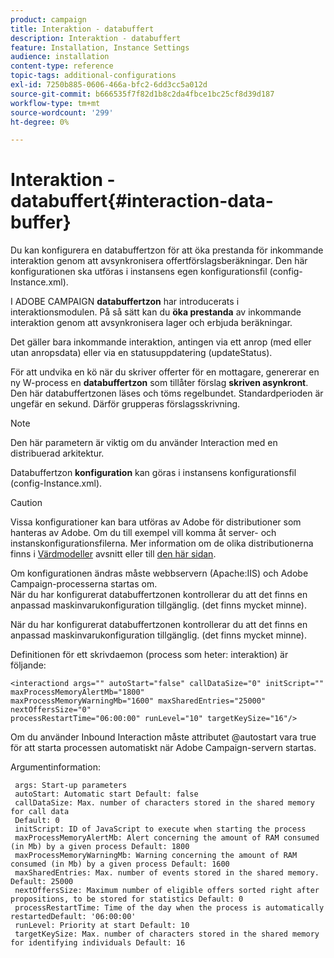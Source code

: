 ```yaml
---
product: campaign
title: Interaktion - databuffert
description: Interaktion - databuffert
feature: Installation, Instance Settings
audience: installation
content-type: reference
topic-tags: additional-configurations
exl-id: 7250b885-0606-466a-bfc2-6dd3cc5a012d
source-git-commit: b666535f7f82d1b8c2da4fbce1bc25cf8d39d187
workflow-type: tm+mt
source-wordcount: '299'
ht-degree: 0%

---
```


# Interaktion - databuffert{#interaction-data-buffer}



Du kan konfigurera en databuffertzon för att öka prestanda för inkommande interaktion genom att avsynkronisera offertförslagsberäkningar. Den här konfigurationen ska utföras i instansens egen konfigurationsfil (config-Instance.xml).

I ADOBE CAMPAIGN **databuffertzon** har introducerats i interaktionsmodulen. På så sätt kan du **öka prestanda** av inkommande interaktion genom att avsynkronisera lager och erbjuda beräkningar.

Det gäller bara inkommande interaktion, antingen via ett anrop (med eller utan anropsdata) eller via en statusuppdatering (updateStatus).

För att undvika en kö när du skriver offerter för en mottagare, genererar en ny W-process en **databuffertzon** som tillåter förslag **skriven asynkront**. Den här databuffertzonen läses och töms regelbundet. Standardperioden är ungefär en sekund. Därför grupperas förslagsskrivning.

>[!NOTE]
>
>Den här parametern är viktig om du använder Interaction med en distribuerad arkitektur.

Databuffertzon **konfiguration** kan göras i instansens konfigurationsfil (config-Instance.xml).

>[!CAUTION]
>
>Vissa konfigurationer kan bara utföras av Adobe för distributioner som hanteras av Adobe. Om du till exempel vill komma åt server- och instanskonfigurationsfilerna. Mer information om de olika distributionerna finns i [Värdmodeller](../../installation/using/hosting-models.md) avsnitt eller till [den här sidan](../../installation/using/capability-matrix.md).
>
>Om konfigurationen ändras måste webbservern (Apache:IIS) och Adobe Campaign-processerna startas om.\
>När du har konfigurerat databuffertzonen kontrollerar du att det finns en anpassad maskinvarukonfiguration tillgänglig. (det finns mycket minne).


När du har konfigurerat databuffertzonen kontrollerar du att det finns en anpassad maskinvarukonfiguration tillgänglig. (det finns mycket minne).

Definitionen för ett skrivdaemon (process som heter: interaktion) är följande:

```
<interactiond args="" autoStart="false" callDataSize="0" initScript="" maxProcessMemoryAlertMb="1800"
maxProcessMemoryWarningMb="1600" maxSharedEntries="25000" nextOffersSize="0"
processRestartTime="06:00:00" runLevel="10" targetKeySize="16"/>
```

Om du använder Inbound Interaction måste attributet @autostart vara true för att starta processen automatiskt när Adobe Campaign-servern startas.

Argumentinformation:

```
 args: Start-up parameters 
 autoStart: Automatic start Default: false 
 callDataSize: Max. number of characters stored in the shared memory for call data
 Default: 0 
 initScript: ID of JavaScript to execute when starting the process 
 maxProcessMemoryAlertMb: Alert concerning the amount of RAM consumed (in Mb) by a given process Default: 1800 
 maxProcessMemoryWarningMb: Warning concerning the amount of RAM consumed (in Mb) by a given process Default: 1600 
 maxSharedEntries: Max. number of events stored in the shared memory. Default: 25000 
 nextOffersSize: Maximum number of eligible offers sorted right after propositions, to be stored for statistics Default: 0 
 processRestartTime: Time of the day when the process is automatically restartedDefault: '06:00:00' 
 runLevel: Priority at start Default: 10 
 targetKeySize: Max. number of characters stored in the shared memory for identifying individuals Default: 16 
```
